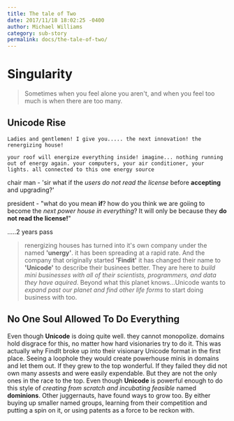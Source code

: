 ```yaml
---
title: The tale of Two
date: 2017/11/18 18:02:25 -0400
author: Michael Williams
category: sub-story
permalink: docs/the-tale-of-two/
---
```

# Singularity

> Sometimes when you feel alone you aren't, and when you feel too much is when there are too many.

## Unicode Rise

`Ladies and gentlemen! I give you..... the next innovation! the renergizing house!`

`your roof will energize everything inside! imagine... nothing running out of energy again. your computers, your air conditioner, your lights. all connected to this one energy source`

chair man - 'sir what if the _users do not read the license_ before **accepting** and upgrading?'

president - "what do you mean **if**? how do you think we are goiing to become the _next power house in everything_? It will only be because they **do not read the license!**"

.....2 years pass

> renergizing houses has turned into it's own company under the named **'unergy'**. it has been spreading at a rapid rate. And the company that originally started **'Findit'** it has changed their name to **'Unicode'** to describe their businees better. They are here to _build mini businesses with all of their scientists, programmers, and data they have aquired_. Beyond what this planet knows...Unicode wants to _expand past our planet and find other life forms_ to start doing business with too.

## No One Soul Allowed To Do Everything

Even though **Unicode** is doing quite well. they cannot monopolize. domains hold disgrace for this, no matter how hard visionaries try to do it. This was actually why FindIt broke up into their visionary Unicode format in the first place. Seeing a loophole they would create powerhouse minis in domains and let them out. If they grew to the top wonderful. If they failed they did not own many assests and were easily expendable. But they are not the only ones in the race to the top. Even though **Unicode** is powerful enough to do this style of _creating from scratch and incubating feasible_ named **dominions**. Other juggernauts, have found ways to grow too. By either buying up smaller named groups, learning from their competition and putting a spin on it, or using patents as a force to be reckon with.
 

   
